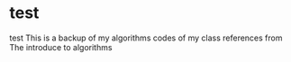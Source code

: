 # test
test
This is a backup of my algorithms codes of my class
references from The introduce to algorithms
